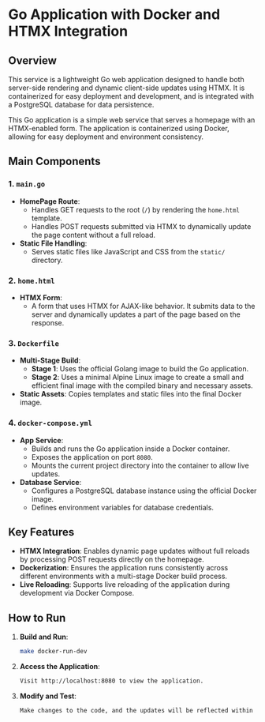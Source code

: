 # Go Application with Docker and HTMX Integration

## Overview
This service is a lightweight Go web application designed to handle both server-side rendering and dynamic client-side updates using HTMX. It is containerized for easy deployment and development, and is integrated with a PostgreSQL database for data persistence.

This Go application is a simple web service that serves a homepage with an HTMX-enabled form. The application is containerized using Docker, allowing for easy deployment and environment consistency.


## Main Components

### 1. `main.go`
- **HomePage Route**: 
  - Handles GET requests to the root (`/`) by rendering the `home.html` template.
  - Handles POST requests submitted via HTMX to dynamically update the page content without a full reload.
- **Static File Handling**: 
  - Serves static files like JavaScript and CSS from the `static/` directory.

### 2. `home.html`
- **HTMX Form**: 
  - A form that uses HTMX for AJAX-like behavior. It submits data to the server and dynamically updates a part of the page based on the response.
  
### 3. `Dockerfile`
- **Multi-Stage Build**:
  - **Stage 1**: Uses the official Golang image to build the Go application.
  - **Stage 2**: Uses a minimal Alpine Linux image to create a small and efficient final image with the compiled binary and necessary assets.
- **Static Assets**: Copies templates and static files into the final Docker image.

### 4. `docker-compose.yml`
- **App Service**:
  - Builds and runs the Go application inside a Docker container.
  - Exposes the application on port `8080`.
  - Mounts the current project directory into the container to allow live updates.
- **Database Service**:
  - Configures a PostgreSQL database instance using the official Docker image.
  - Defines environment variables for database credentials.

## Key Features

- **HTMX Integration**: Enables dynamic page updates without full reloads by processing POST requests directly on the homepage.
- **Dockerization**: Ensures the application runs consistently across different environments with a multi-stage Docker build process.
- **Live Reloading**: Supports live reloading of the application during development via Docker Compose.

## How to Run

1. **Build and Run**:
   ```bash
   make docker-run-dev

2. **Access the Application**:
    ```bash
   Visit http://localhost:8080 to view the application.
   
3. **Modify and Test**:
   ```bash
   Make changes to the code, and the updates will be reflected within the running container.